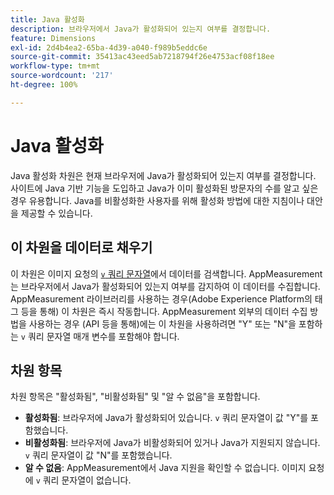 ```yaml
---
title: Java 활성화
description: 브라우저에서 Java가 활성화되어 있는지 여부를 결정합니다.
feature: Dimensions
exl-id: 2d4b4ea2-65ba-4d39-a040-f989b5eddc6e
source-git-commit: 35413ac43eed5ab7218794f26e4753acf08f18ee
workflow-type: tm+mt
source-wordcount: '217'
ht-degree: 100%

---
```


# Java 활성화

Java 활성화 차원은 현재 브라우저에 Java가 활성화되어 있는지 여부를 결정합니다. 사이트에 Java 기반 기능을 도입하고 Java가 이미 활성화된 방문자의 수를 알고 싶은 경우 유용합니다. Java를 비활성화한 사용자를 위해 활성화 방법에 대한 지침이나 대안을 제공할 수 있습니다.

## 이 차원을 데이터로 채우기

이 차원은 이미지 요청의 [`v` 쿼리 문자열](/help/implement/validate/query-parameters.md)에서 데이터를 검색합니다. AppMeasurement는 브라우저에서 Java가 활성화되어 있는지 여부를 감지하여 이 데이터를 수집합니다. AppMeasurement 라이브러리를 사용하는 경우(Adobe Experience Platform의 태그 등을 통해) 이 차원은 즉시 작동합니다. AppMeasurement 외부의 데이터 수집 방법을 사용하는 경우 (API 등을 통해)에는 이 차원을 사용하려면 &quot;Y&quot; 또는 &quot;N&quot;을 포함하는 `v` 쿼리 문자열 매개 변수를 포함해야 합니다.

## 차원 항목

차원 항목은 &quot;활성화됨&quot;, &quot;비활성화됨&quot; 및 &quot;알 수 없음&quot;을 포함합니다.

* **활성화됨**: 브라우저에 Java가 활성화되어 있습니다. `v` 쿼리 문자열이 값 &quot;Y&quot;를 포함했습니다.
* **비활성화됨**: 브라우저에 Java가 비활성화되어 있거나 Java가 지원되지 않습니다. `v` 쿼리 문자열이 값 &quot;N&quot;를 포함했습니다.
* **알 수 없음**: AppMeasurement에서 Java 지원을 확인할 수 없습니다. 이미지 요청에 `v` 쿼리 문자열이 없습니다.
